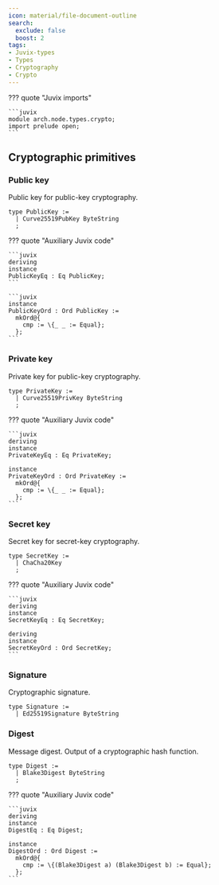 ```yaml
---
icon: material/file-document-outline
search:
  exclude: false
  boost: 2
tags:
- Juvix-types
- Types
- Cryptography
- Crypto
---
```


??? quote "Juvix imports"

    ```juvix
    module arch.node.types.crypto;
    import prelude open;
    ```

## Cryptographic primitives

### Public key

Public key for public-key cryptography.

```juvix
type PublicKey :=
  | Curve25519PubKey ByteString
  ;
```

??? quote "Auxiliary Juvix code"

    ```juvix
    deriving
    instance
    PublicKeyEq : Eq PublicKey;
    ```

    ```juvix
    instance
    PublicKeyOrd : Ord PublicKey :=
      mkOrd@{
        cmp := \{_ _ := Equal};
      };
    ```

### Private key

Private key for public-key cryptography.

```juvix
type PrivateKey :=
  | Curve25519PrivKey ByteString
  ;
```

??? quote "Auxiliary Juvix code"

    ```juvix
    deriving
    instance
    PrivateKeyEq : Eq PrivateKey;

    instance
    PrivateKeyOrd : Ord PrivateKey :=
      mkOrd@{
        cmp := \{_ _ := Equal};
      };
    ```

### Secret key

Secret key for secret-key cryptography.

```juvix
type SecretKey :=
  | ChaCha20Key
  ;
```

??? quote "Auxiliary Juvix code"

    ```juvix
    deriving
    instance
    SecretKeyEq : Eq SecretKey;

    deriving
    instance
    SecretKeyOrd : Ord SecretKey;
    ```

### Signature

Cryptographic signature.

```juvix
type Signature :=
  | Ed25519Signature ByteString
```

### Digest

Message digest.
Output of a cryptographic hash function.

```juvix
type Digest :=
  | Blake3Digest ByteString
  ;
```

??? quote "Auxiliary Juvix code"

    ```juvix
    deriving
    instance
    DigestEq : Eq Digest;

    instance
    DigestOrd : Ord Digest :=
      mkOrd@{
        cmp := \{(Blake3Digest a) (Blake3Digest b) := Equal};
      };
    ```
